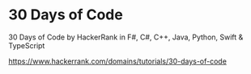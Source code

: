 # 30 Days of Code

30 Days of Code by HackerRank in F#, C#, C++, Java, Python, Swift & TypeScript

https://www.hackerrank.com/domains/tutorials/30-days-of-code 
